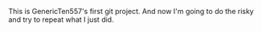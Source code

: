 This is GenericTen557's first git project.
And now I'm going to do the risky and try to repeat what I just did.